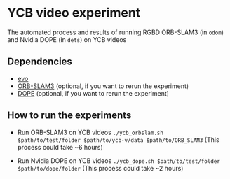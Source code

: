 # YCB video experiment
The automated process and results of running RGBD ORB-SLAM3 (in `odom`) and Nvidia DOPE (in `dets`) on YCB videos

## Dependencies
- [evo](https://github.com/MichaelGrupp/evo)
- [ORB-SLAM3](https://github.com/UZ-SLAMLab/ORB_SLAM3) (optional, if you want to rerun the experiment)
- [DOPE](https://github.com/NVlabs/Deep_Object_Pose) (optional, if you want to rerun the experiment)

## How to run the experiments
- Run ORB-SLAM3 on YCB videos
`./ycb_orbslam.sh $path/to/test/folder $path/to/ycb-v/data $path/to/ORB_SLAM3`
(This process could take ~6 hours)

- Run Nvidia DOPE on YCB videos
`./ycb_dope.sh $path/to/test/folder $path/to/dope/folder`
(This process could take ~2 hours)
